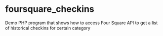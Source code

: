 # foursquare_checkins
Demo PHP program that shows how to access Four Square API to get a list of historical checkins for certain category
